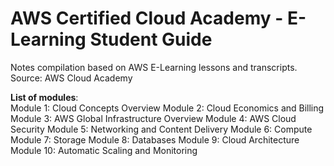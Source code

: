 # AWS Certified Cloud Academy - E-Learning Student Guide
Notes compilation based on AWS E-Learning lessons and transcripts. 
Source: AWS Cloud Academy



**List of modules**:  
Module 1: Cloud Concepts Overview
Module 2: Cloud Economics and Billing
Module 3: AWS Global Infrastructure Overview
Module 4: AWS Cloud Security
Module 5: Networking and Content Delivery
Module 6: Compute
Module 7: Storage
Module 8: Databases
Module 9: Cloud Architecture
Module 10: Automatic Scaling and Monitoring
